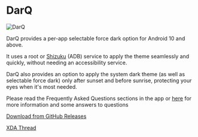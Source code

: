 # DarQ

![DarQ](https://i.imgur.com/PFfaGMrl.png)

DarQ provides a per-app selectable force dark option for Android 10 and above. 

It uses a root or [Shizuku](https://shizuku.rikka.app/) (ADB) service to apply the theme seamlessly and quickly, without needing an accessibility service.

DarQ also provides an option to apply the system dark theme (as well as selectable force dark) only after sunset and before sunrise, protecting your eyes when it's most needed. 

Please read the Frequently Asked Questions sections in the app or [here](https://github.com/KieronQuinn/DarQ/blob/master/app/src/main/assets/faq.md) for more information and some answers to questions

[Download from GitHub Releases](https://github.com/KieronQuinn/DarQ/releases)

[XDA Thread](https://forum.xda-developers.com/t/app-root-adb-10-11-oct-darq-per-app-selectable-force-dark-option-for-android-10.3944356/)
